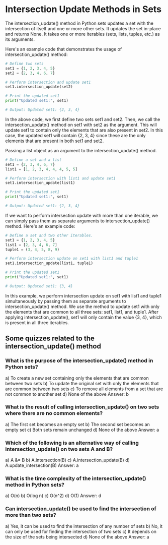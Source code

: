# Intersection Update Methods in Sets

The intersection_update() method in Python sets updates a set with the intersection of itself and one or more other sets. It updates the set in-place and returns None. It takes one or more iterables (sets, lists, tuples, etc.) as its arguments.

Here's an example code that demonstrates the usage of intersection_update() method:

```python
# Define two sets
set1 = {1, 2, 3, 4, 5}
set2 = {2, 3, 4, 6, 7}

# Perform intersection and update set1
set1.intersection_update(set2)

# Print the updated set1
print("Updated set1:", set1)

# Output: Updated set1: {2, 3, 4}
```

In the above code, we first define two sets set1 and set2. Then, we call the intersection_update() method on set1 with set2 as the argument. This will update set1 to contain only the elements that are also present in set2. In this case, the updated set1 will contain {2, 3, 4} since these are the only elements that are present in both set1 and set2.

Passing a list object as an argument to the intersection_update() method.

```python
# Define a set and a list
set1 = {2, 3, 4, 6, 7}
list1 = [1, 2, 3, 4, 4, 4, 5, 5]

# Perform intersection with list1 and update set1
set1.intersection_update(list1)

# Print the updated set1
print("Updated set1:", set1)

# Output: Updated set1: {2, 3, 4}
```

If we want to perform intersection update with more than one iterable, we can simply pass them as separate arguments to intersection_update() method. Here's an example code:

```python
# Define a set and two other iterables.
set1 = {1, 2, 3, 4, 5}
list1 = [2, 3, 4, 6, 7]
tuple1 = (3, 4, 5, 8, 9)

# Perform intersection update on set1 with list1 and tuple1
set1.intersection_update(list1, tuple1)

# Print the updated set1
print("Updated set1:", set1)

# Output: Updated set1: {3, 4}
```

In this example, we perform intersection update on set1 with list1 and tuple1 simultaneously by passing them as separate arguments to intersection_update() method. We use the method to update set1 with only the elements that are common to all three sets: set1, list1, and tuple1. After applying intersection_update(), set1 will only contain the value {3, 4}, which is present in all three iterables.

## Some quizzes related to the intersection_update() method

### What is the purpose of the intersection_update() method in Python sets?

a) To create a new set containing only the elements that are common between two sets
b) To update the original set with only the elements that are common between two sets
c) To remove all elements from a set that are not common to another set
d) None of the above
Answer: b

### What is the result of calling intersection_update() on two sets where there are no common elements?

a) The first set becomes an empty set
b) The second set becomes an empty set
c) Both sets remain unchanged
d) None of the above
Answer: a

### Which of the following is an alternative way of calling intersection_update() on two sets A and B?

a) A &= B
b) A.intersection(B)
c) A.intersection_update(B)
d) A.update_intersection(B)
Answer: a

### What is the time complexity of the intersection_update() method in Python sets?

a) O(n)
b) O(log n)
c) O(n^2)
d) O(1)
Answer: d

### Can intersection_update() be used to find the intersection of more than two sets?

a) Yes, it can be used to find the intersection of any number of sets
b) No, it can only be used for finding the intersection of two sets
c) It depends on the size of the sets being intersected
d) None of the above
Answer: a

